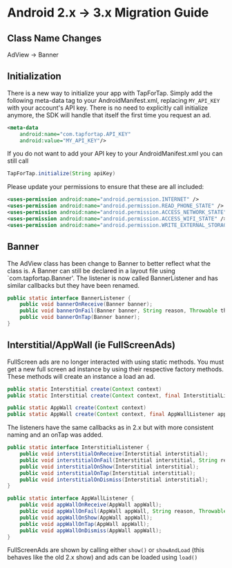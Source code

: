 # Android 2.x -> 3.x Migration Guide

## Class Name Changes
AdView -> Banner

## Initialization

There is a new way to initialize your app with TapForTap. Simply add the following meta-data tag to your 
AndroidManifest.xml, replacing `MY_API_KEY` with your account's API key. There is no need to explicitly call
initialize anymore, the SDK will handle that itself the first time you request an ad.

```xml
<meta-data
    android:name="com.tapfortap.API_KEY"
    android:value="MY_API_KEY"/>
```

If you do not want to add your API key to your AndroidManifest.xml you can still call

```java
TapForTap.initialize(String apiKey)
```

Please update your permissions to ensure that these are all included:

```xml
<uses-permission android:name="android.permission.INTERNET" />
<uses-permission android:name="android.permission.READ_PHONE_STATE" />
<uses-permission android:name="android.permission.ACCESS_NETWORK_STATE" />
<uses-permission android:name="android.permission.ACCESS_WIFI_STATE" />
<uses-permission android:name="android.permission.WRITE_EXTERNAL_STORAGE" />
```

## Banner

The AdView class has been change to Banner to better reflect what the class is. A Banner can still be
declared in a layout file using `com.tapfortap.Banner'. The listener is now called BannerListener and has similar
callbacks but they have been renamed.

```java
public static interface BannerListener {
    public void bannerOnReceive(Banner banner);
    public void bannerOnFail(Banner banner, String reason, Throwable throwable);
    public void bannerOnTap(Banner banner);
}
```

## Interstitial/AppWall (ie FullScreenAds)

FullScreen ads are no longer interacted with using static methods. You must get a new full screen ad instance by
using their respective factory methods. These methods will create an instance a load an ad.

```java
public static Interstitial create(Context context)
public static Interstitial create(Context context, final InterstitialListener interstitialListener)

public static AppWall create(Context context)
public static AppWall create(Context context, final AppWallListener appWallListener)
```

The listeners have the same callbacks as in 2.x but with more consistent naming and an onTap was added.

```java
public static interface InterstitialListener {
    public void interstitialOnReceive(Interstitial interstitial);
    public void interstitialOnFail(Interstitial interstitial, String reason, Throwable throwable);
    public void interstitialOnShow(Interstitial interstitial);
    public void interstitialOnTap(Interstitial interstitial);
    public void interstitialOnDismiss(Interstitial interstitial);
}

public static interface AppWallListener {
    public void appWallOnReceive(AppWall appWall);
    public void appWallOnFail(AppWall appWall, String reason, Throwable throwable);
    public void appWallOnShow(AppWall appWall);
    public void appWallOnTap(AppWall appWall);
    public void appWallOnDismiss(AppWall appWall);
}
```

FullScreenAds are shown by calling either `show()` or `showAndLoad` (this behaves like the old 2.x show) and ads can be
loaded using `load()`
